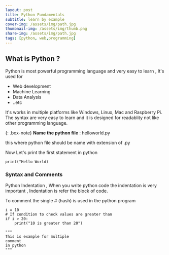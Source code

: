 ```yaml
---
layout: post
title: Python Fundamentals
subtitle: learn by example
cover-img: /assets/img/path.jpg
thumbnail-img: /assets/img/thumb.png
share-img: /assets/img/path.jpg
tags: [python, web,programming]
---
```


## What is Python ?
Python is most powerful programming language and very easy to learn ,  It's used for 

* Web development 
* Machine Learning 
* Data Analysis 
* ..etc 

It's works in multiple platforms like  Windows, Linux, Mac and Raspberry Pi. The syntax are very easy to learn and it is designed for readablity not like other programming language.


{: .box-note}
**Name the python file** :  helloworld.py

this where python file should be name with extension of .py

Now Let's print the first statement in python
```
print("Hello World)
```

### Syntax and Comments

Python Indentation , When you write python code the indentation is very important , Indentation is refer the block of code.

To comment the single # (hash) is used in the python program

```
i = 10
# If condition to check values are greater than 
if i > 20:
    print("10 is greater than 20")

"""
This is example for multiple 
comment
in python
"""
```
